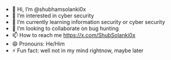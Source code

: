 - 👋 Hi, I’m @shubhamsolanki0x
- 👀 I’m interested in cyber security 
- 🌱 I’m currently learning information security or cyber security 
- 💞️ I’m looking to collaborate on bug hunting
- 📫 How to reach me https://x.com/ShubSolanki0x
- 😄 Pronouns: He/Him
- ⚡ Fun fact: well not in my mind rightnow, maybe later

<!---
shubhamsolanki0x/shubhamsolanki0x is a ✨ special ✨ repository because its `README.md` (this file) appears on your GitHub profile.
You can click the Preview link to take a look at your changes.
--->
